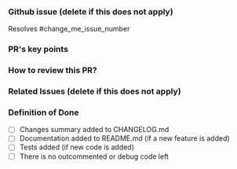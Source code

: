 ### Github issue (delete if this does not apply)
Resolves #change_me_issue_number

### PR's key points
 
### How to review this PR?
 
### Related Issues (delete if this does not apply)
 
### Definition of Done
- [ ] Changes summary added to CHANGELOG.md
- [ ] Documentation added to README.md (if a new feature is added)
- [ ] Tests added (if new code is added)
- [ ] There is no outcommented or debug code left
